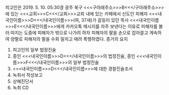 피고인은 2019. 5. 10. 05:30경 광주 북구 <<<구아래주소>>>B<<</구아래주소>>>에 있는 <<<교회>>>C<<</교회>>>교회 내에 있는 카페에서 신도인 피해자 <<<내국인이름>>>D<<</내국인이름>>>(여, 37세)가 갈등이 있던 목사 <<<내국인이름>>>E<<</내국인이름>>>에게 카카오톡 메시지를 자주 보낸다는 이유로 피해자를 불러 따지는 도중에 피해자가 밖으로 나가려 하자 피해자의 팔을 손으로 잡아끌고 계속하여 양팔로 피해자의 팔을 수회 밀치고 때려 폭행하였다. 증거의 요지
1. 피고인의 일부 법정진술
1. 증인 <<<내국인이름>>>D<<</내국인이름>>>의 법정진술, 증인 <<<내국인이름>>>F<<</내국인이름>>>의 일부 법정진술
1. <<<내국인이름>>>D<<</내국인이름>>>에 대한 경찰진술조서
1. 녹취서 작성보고
1. 상해진단서
1. 녹취 CD
